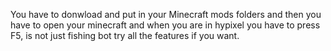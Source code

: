 You have to donwload and put in your Minecraft mods folders and then you have to open your minecraft and when you are in hypixel you have to press F5, 
is not just fishing bot try all the features if you want.
